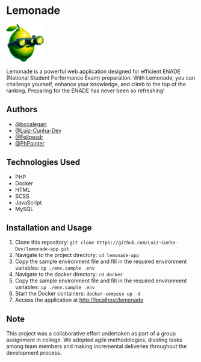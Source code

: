 # Lemonade 

<img src="app/views/pages/assets/imgs/home/initial.png" alt="Lemonade" width="100" height="100">

Lemonade is a powerful web application designed for efficient ENADE (National Student Performance Exam) preparation. With Lemonade, you can challenge yourself, enhance your knowledge, and climb to the top of the ranking. Preparing for the ENADE has never been so refreshing!

## Authors

- [@bccalegari](https://github.com/bccalegari)
- [@Luiz-Cunha-Dev](https://github.com/Luiz-Cunha-Dev)
- [@Felipesdr](https://github.com/Felipesdr)
- [@PhPointer](https://github.com/PhPointer)

## Technologies Used

- PHP
- Docker
- HTML
- SCSS
- JavaScript
- MySQL

## Installation and Usage

1. Clone this repository: `git clone https://github.com/Luiz-Cunha-Dev/lemonade-app.git`
2. Navigate to the project directory: `cd lemonade-app`
3. Copy the sample environment file and fill in the required environment variables: `cp ./env.sample .env`
4. Navigate to the docker directory: `cd docker`
5. Copy the sample environment file and fill in the required environment variables: `cp ./env.sample .env`
6. Start the Docker containers: `docker-compose up -d`
7. Access the application at [http://localhost/lemonade](http://localhost/lemonade)

## Note

This project was a collaborative effort undertaken as part of a group assignment in college. We adopted agile methodologies, dividing tasks among team members and making incremental deliveries throughout the development process.

